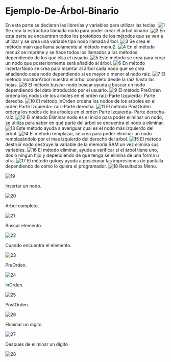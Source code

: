 # Ejemplo-De-Árbol-Binario
En esta parte se declaran las librerías y variables para utilizar las teclas. 
![1](https://user-images.githubusercontent.com/71307223/97347132-f5315280-1851-11eb-8a39-92d3e261aef2.png)
Se crea la estructura llamada nodo para poder crear el árbol binario.
![2](https://user-images.githubusercontent.com/71307223/97347136-f5315280-1851-11eb-9c69-3faea27dbeb5.png)
En esta parte se encuentran todos los prototipos de los métodos que se van a utilizar y se crea una variable tipo nodo llamada árbol.
![3](https://user-images.githubusercontent.com/71307223/97347138-f5c9e900-1851-11eb-92dd-264ae76f21fb.png)
Se crea el método main que llama solamente al método menu2.
![4](https://user-images.githubusercontent.com/71307223/97347087-ecd91780-1851-11eb-9167-0608c3553a84.png)
En el método menu2 se imprime y se hace todos los llamados a los métodos dependiendo de los que elija el usuario.
![5](https://user-images.githubusercontent.com/71307223/97347090-ee0a4480-1851-11eb-9c14-f810be8fdcfa.png)
Este método se crea para crear un nodo que posteriormente será añadido al árbol.
![6](https://user-images.githubusercontent.com/71307223/97347094-ee0a4480-1851-11eb-80e2-fb75e349827b.png)
En método insertarNodo se crea para insertar al árbol cada nodo que se crea añadiendo cada nodo dependiendo si es mayor o menor al nodo raiz.
![7](https://user-images.githubusercontent.com/71307223/97347095-eea2db00-1851-11eb-9e96-ebadaac6941c.png)
El método mostrarArbol muestra el árbol completo desde la raíz hasta las hojas.
![8](https://user-images.githubusercontent.com/71307223/97347097-eea2db00-1851-11eb-8db4-75305aaa1286.png)
El método buscar nodo buscar ayuda a buscar un nodo dependiendo del dato introducido por el usuario.
![9](https://user-images.githubusercontent.com/71307223/97347098-ef3b7180-1851-11eb-964d-77feed6fc5e7.png)
El método PreOrden ordena los nodos de los arboles en el orden raíz-Parte Izquierda- Parte derecha.
![10](https://user-images.githubusercontent.com/71307223/97347099-efd40800-1851-11eb-8a1d-b716fc68b17a.png)
El método InOrden ordena los nodos de los arboles en el orden Parte Izquierda- raíz-Parte derecha.
![11](https://user-images.githubusercontent.com/71307223/97347100-efd40800-1851-11eb-9279-48e5dcc978a7.png)
El método PostOrden ordena los nodos de los arboles en el orden Parte Izquierda- Parte derecha- raíz.
![12](https://user-images.githubusercontent.com/71307223/97347101-f06c9e80-1851-11eb-8a41-777d30f4d34d.png)
El método Eliminar nodo es el inicio para poder eliminar un nodo, se utiliza para saber en qué parte del árbol se encuentra el nodo a eliminar.
![13](https://user-images.githubusercontent.com/71307223/97347104-f06c9e80-1851-11eb-8279-391ec8ded2a3.png)
Este método ayuda a averiguar cual es el nodo más izquierdo del árbol.
![14](https://user-images.githubusercontent.com/71307223/97347108-f1053500-1851-11eb-8ebc-037ab529baf8.png)
El método remplazar, se crea para poder eliminar un nodo remplazándolo por el mas izquierdo del derecho del arbol.
![15](https://user-images.githubusercontent.com/71307223/97347111-f1053500-1851-11eb-8908-f29176be80c6.png)
El método destruir nodo destruye la variable de la memoria RAM un vez elimina sus variables.
![16](https://user-images.githubusercontent.com/71307223/97347113-f19dcb80-1851-11eb-9416-97b3c950831f.png)
El método eliminar, ayuda a verificar si el árbol tiene uno, dos o ningún hijo y dependiendo de que tenga se elimina de una forma u otra.
![17](https://user-images.githubusercontent.com/71307223/97347114-f19dcb80-1851-11eb-8286-c15e0b626bd2.png)
El método gotoxy ayuda a posicionar las impresiones de pantalla dependiendo de cómo lo quiera el programador.
![18](https://user-images.githubusercontent.com/71307223/97347115-f19dcb80-1851-11eb-9c26-3f0f9d812469.png)
Resultados
Menu.

![19](https://user-images.githubusercontent.com/71307223/97347116-f2366200-1851-11eb-84a8-f1692b65b923.png)

Insertar un nodo.

![20](https://user-images.githubusercontent.com/71307223/97347118-f2366200-1851-11eb-9940-89bbcd806281.png)

Arbol completo.

![21](https://user-images.githubusercontent.com/71307223/97347119-f2cef880-1851-11eb-93db-b7baae2a01ce.png)

Buscar elemento.

![22](https://user-images.githubusercontent.com/71307223/97347120-f2cef880-1851-11eb-915a-b5ed5d0e343c.png)

Cuando encuentra el elemento.

![23](https://user-images.githubusercontent.com/71307223/97347122-f3678f00-1851-11eb-9665-80fe6db0e58f.png)

PreOrden.

![24](https://user-images.githubusercontent.com/71307223/97347123-f3678f00-1851-11eb-84ab-09de110c9812.png)

InOrden.

![25](https://user-images.githubusercontent.com/71307223/97347125-f4002580-1851-11eb-9059-07ab9ee02a5e.png)

PostOrden.

![26](https://user-images.githubusercontent.com/71307223/97347126-f4002580-1851-11eb-88f8-729983647d20.png)

Eliminar un digito

![27](https://user-images.githubusercontent.com/71307223/97347127-f498bc00-1851-11eb-9f70-7a19bdb2cecd.png)

Despues de eliminar un digito

![28](https://user-images.githubusercontent.com/71307223/97347129-f498bc00-1851-11eb-88c8-a8b955e1e913.png)
